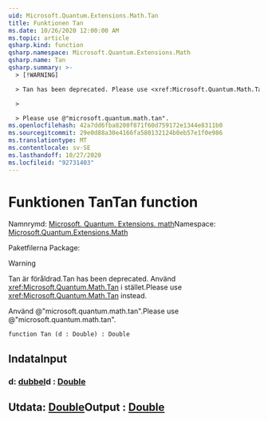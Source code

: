 ```yaml
---
uid: Microsoft.Quantum.Extensions.Math.Tan
title: Funktionen Tan
ms.date: 10/26/2020 12:00:00 AM
ms.topic: article
qsharp.kind: function
qsharp.namespace: Microsoft.Quantum.Extensions.Math
qsharp.name: Tan
qsharp.summary: >-
  > [!WARNING]

  > Tan has been deprecated. Please use <xref:Microsoft.Quantum.Math.Tan> instead.

  >

  > Please use @"microsoft.quantum.math.tan".
ms.openlocfilehash: 42a7dd6fba8200f871f60d759172e1344e8311b0
ms.sourcegitcommit: 29e0d88a30e4166fa580132124b0eb57e1f0e986
ms.translationtype: MT
ms.contentlocale: sv-SE
ms.lasthandoff: 10/27/2020
ms.locfileid: "92731403"
---
```

# <a name="tan-function"></a><span data-ttu-id="22909-102">Funktionen Tan</span><span class="sxs-lookup"><span data-stu-id="22909-102">Tan function</span></span>

<span data-ttu-id="22909-103">Namnrymd: [Microsoft. Quantum. Extensions. math](xref:Microsoft.Quantum.Extensions.Math)</span><span class="sxs-lookup"><span data-stu-id="22909-103">Namespace: [Microsoft.Quantum.Extensions.Math](xref:Microsoft.Quantum.Extensions.Math)</span></span>

<span data-ttu-id="22909-104">Paketfilerna [](https://nuget.org/packages/)</span><span class="sxs-lookup"><span data-stu-id="22909-104">Package: [](https://nuget.org/packages/)</span></span>


> [!WARNING]
> <span data-ttu-id="22909-105">Tan är föråldrad.</span><span class="sxs-lookup"><span data-stu-id="22909-105">Tan has been deprecated.</span></span> <span data-ttu-id="22909-106">Använd <xref:Microsoft.Quantum.Math.Tan> i stället.</span><span class="sxs-lookup"><span data-stu-id="22909-106">Please use <xref:Microsoft.Quantum.Math.Tan> instead.</span></span>
>
> <span data-ttu-id="22909-107">Använd @"microsoft.quantum.math.tan".</span><span class="sxs-lookup"><span data-stu-id="22909-107">Please use @"microsoft.quantum.math.tan".</span></span>



```qsharp
function Tan (d : Double) : Double
```


## <a name="input"></a><span data-ttu-id="22909-108">Indata</span><span class="sxs-lookup"><span data-stu-id="22909-108">Input</span></span>

### <a name="d--double"></a><span data-ttu-id="22909-109">d: [dubbel](xref:microsoft.quantum.lang-ref.double)</span><span class="sxs-lookup"><span data-stu-id="22909-109">d : [Double](xref:microsoft.quantum.lang-ref.double)</span></span>





## <a name="output--double"></a><span data-ttu-id="22909-110">Utdata: [Double](xref:microsoft.quantum.lang-ref.double)</span><span class="sxs-lookup"><span data-stu-id="22909-110">Output : [Double](xref:microsoft.quantum.lang-ref.double)</span></span>

